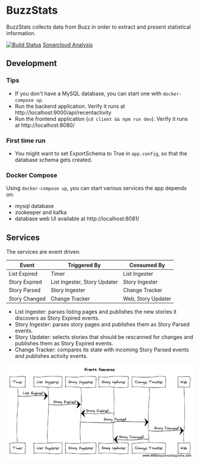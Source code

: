 # BuzzStats
BuzzStats collects data from Buzz in order to extract and present statistical
information.

[![Build Status](https://travis-ci.org/ngeor/BuzzStats.svg?branch=master)](https://travis-ci.org/ngeor/BuzzStats)
[Sonarcloud Analysis](https://sonarcloud.io/dashboard?id=BuzzStats)

## Development

### Tips

- If you don't have a MySQL database, you can start one with `docker-compose up`.
- Run the backend application. Verify it runs at http://localhost:9000/api/recentactivity
- Run the frontend application (`cd client && npm run dev`). Verify it runs at http://localhost:8080/

### First time run

- You might want to set ExportSchema to True in `app.config`, so that the database schema gets created.

### Docker Compose

Using `docker-compose up`, you can start various services the app depends on:

- mysql database
- zookeeper and kafka
- database web UI available at http://localhost:8081/

## Services

The services are event driven.

| Event             | Triggered By                 | Consumed By        |
| ----------------- | ---------------------------- | ------------------ |
| List Expired      | Timer                        | List Ingester      |
| Story Expired     | List Ingester, Story Updater | Story Ingester     |
| Story Parsed      | Story Ingester               | Change Tracker     |
| Story Changed     | Change Tracker               | Web, Story Updater |

* List Ingester: parses listing pages and publishes
  the new stories it discovers as Story Expired events.
* Story Ingester: parses story pages and publishes them
  as Story Parsed events.
* Story Updater: selects stories that should be rescanned for changes
  and publishes them as Story Expired events.
* Change Tracker: compares its state with incoming Story Parsed events
  and publishes activity events.

![Events Sequence](docs/events-sequence.png?raw=true "Events Sequence")

<!-- title Events Sequence

Timer->List Ingester: List Expired
List Ingester->Story Ingester: Story Expired
Story Updater->Story Ingester: Story Expired
Story Ingester->Change Tracker: Story Parsed
Change Tracker->Web: Story Changed
Change Tracker->Story Updater: Story Changed
-->
